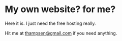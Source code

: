 # My own website? for me?

Here it is. I just need the free hosting really.

Hit me at thampsen@gmail.com if you need anything.
